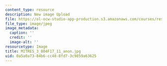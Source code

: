 ```yaml
---
content_type: resource
description: New image Upload
file: https://ol-ocw-studio-app-production.s3.amazonaws.com/courses/res-3-004-visualizing-materials-science-fall-2017/0a5a0a7384b6cc488fd73c9859a63625_MITRES_3_004F17_11_anon.jpg
file_type: image/jpeg
image_metadata:
  caption: ''
  credit: ''
  image-alt: ''
resourcetype: Image
title: MITRES_3_004F17_11_anon.jpg
uid: 0a5a0a73-84b6-cc48-8fd7-3c9859a63625
---
```

